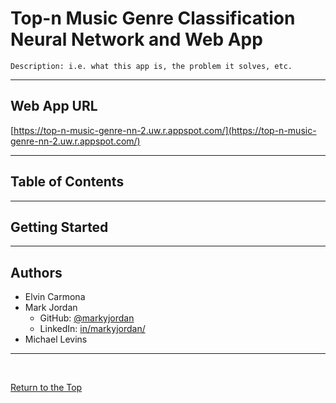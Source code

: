 # Top-n Music Genre Classification Neural Network and Web App

```
Description: i.e. what this app is, the problem it solves, etc.
```

---
## Web App URL

[https://top-n-music-genre-nn-2.uw.r.appspot.com/](https://top-n-music-genre-nn-2.uw.r.appspot.com/)

---
## Table of Contents


---
## Getting Started


---
## Authors

- Elvin Carmona
- Mark Jordan
    - GitHub: [@markyjordan](https://github.com/markyjordan)
    - LinkedIn: [in/markyjordan/](https://www.linkedin.com/in/markyjordan/)
- Michael Levins

---

<br>

[Return to the Top](#top-n-music-genre-classification-neural-network-and-web-app)